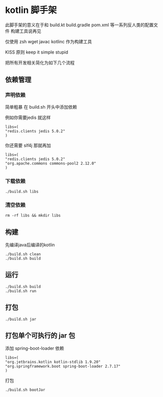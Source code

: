 # kotlin 脚手架

此脚手架的意义在于和 build.kt build.gradle pom.xml 等一系列反人类的配置文件 构建工具说再见

仅使用 zsh wget javac kotlinc 作为构建工具

KISS 原则 keep it simple stupid

把所有开发相关简化为如下几个流程

## 依赖管理

### 声明依赖

简单粗暴
在 build.sh 开头中添加依赖

例如你需要jedis 就这样
```shell
libs=(
"redis.clients jedis 5.0.2"
)
```

你还需要 slf4j 那就再加

```shell
libs=(
"redis.clients jedis 5.0.2"
"org.apache.commons commons-pool2 2.12.0"
)
```

### 下载依赖

```shell
./build.sh libs
```


### 清空依赖

```shell
rm -rf libs && mkdir libs
```

## 构建

先编译java后编译的kotlin

```shell
./build.sh clean
./build.sh build
```


## 运行

```shell
./build.sh build
./build.sh run
```

## 打包

```shell
./build.sh jar
```

## 打包单个可执行的 jar 包

添加 spring-boot-loader 依赖

```shell
libs=(
"org.jetbrains.kotlin kotlin-stdlib 1.9.20"
"org.springframework.boot spring-boot-loader 2.7.17"
)
 ```

打包

```shell
./build.sh bootJar
```

